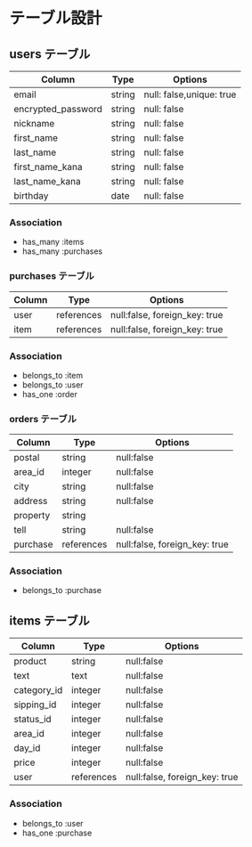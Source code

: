 
# テーブル設計

## users テーブル

| Column             | Type       | Options                       |
| ------------------ | ---------- | ----------------------------- |
| email              | string     | null: false,unique: true      |
| encrypted_password | string     | null: false                   |
| nickname           | string     | null: false                   |
| first_name         | string     | null: false                   | 
| last_name          | string     | null: false                   |
| first_name_kana    | string     | null: false                   |
| last_name_kana     | string     | null: false                   |
| birthday           | date       | null: false                   |

### Association

- has_many :items
- has_many :purchases


### purchases テーブル
| Column     | Type       | Options                       |
| ---------- | ---------- | ----------------------------- |
| user       | references | null:false, foreign_key: true |
| item       | references | null:false, foreign_key: true |

### Association

- belongs_to :item
- belongs_to :user
- has_one    :order


### orders テーブル

| Column     | Type       | Options                       |
| ---------- | ---------- | ----------------------------- |
| postal     | string     | null:false                    |
| area_id    | integer    | null:false                    |
| city       | string     | null:false                    |
| address    | string     | null:false                    |
| property   | string     |                               |
| tell       | string     | null:false                    |
| purchase   | references | null:false, foreign_key: true |

### Association
- belongs_to :purchase


## items テーブル

| Column      | Type       | Options                       |
| ----------- | ---------- | ----------------------------- |
| product     | string     | null:false                    |
| text        | text       | null:false                    |
| category_id | integer    | null:false                    |
| sipping_id  | integer    | null:false                    |
| status_id   | integer    | null:false                    |
| area_id     | integer    | null:false                    |
| day_id      | integer    | null:false                    |
| price       | integer    | null:false                    |
| user        | references | null:false, foreign_key: true |

### Association

- belongs_to :user
- has_one    :purchase
